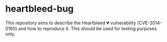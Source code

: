# heartbleed-bug
This repository aims to describe the Heartbleed 💔 vulnerability (CVE-2014-0160) and how to reproduce it. This should be used for testing purposes only.
